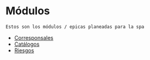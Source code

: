# Módulos    
    Estos son los módulos / epicas planeadas para la spa

* [Corresponsales](Corresponsales.md)
* [Catálogos](Catalogos.md)
* [Riesgos](Riesgos.md)